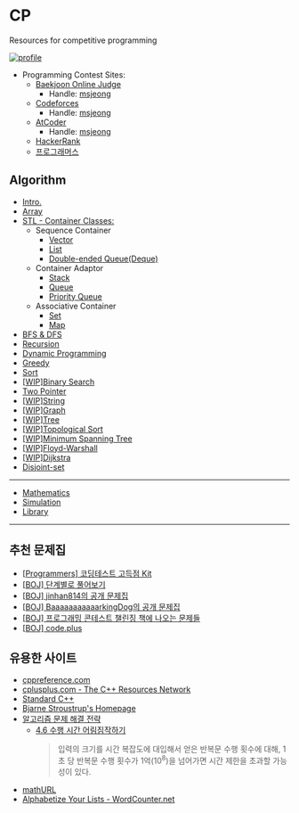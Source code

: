 # CP
Resources for competitive programming

[![profile](http://mazassumnida.wtf/api/v2/generate_badge?boj=msjeong)](https://www.acmicpc.net/user/msjeong)

* Programming Contest Sites:
	* [Baekjoon Online Judge](https://www.acmicpc.net/)
		* Handle: [msjeong](https://www.acmicpc.net/user/msjeong)
	* [Codeforces](https://codeforces.com/)
		* Handle: [msjeong](https://codeforces.com/profile/msjeong)
	* [AtCoder](https://atcoder.jp/)
		* Handle: [msjeong](https://atcoder.jp/users/msjeong)
	* [HackerRank](https://www.hackerrank.com/dashboard/)
    * [프로그래머스](https://programmers.co.kr/)

## Algorithm
* [Intro.](/intro/)
* [Array](/array/)
* [STL - Container Classes:](/stl/)
    * Sequence Container
        * [Vector](/stl/vector/)
        * [List](/stl/list/)
        * [Double-ended Queue(Deque)](/stl/deque/)
    * Container Adaptor
        * [Stack](/stl/stack/)
        * [Queue](/stl/queue/)
        * [Priority Queue](/stl/priority_queue_heap/)
    * Associative Container
        * [Set](/stl/set/)
        * [Map](/stl/map/)
* [BFS & DFS](/bfs_dfs/)
* [Recursion](/recursion/)
* [Dynamic Programming](/dp/)
* [Greedy](/greedy/)
* [Sort](/sort/)
* [[WIP]Binary Search](/binary_search/)
* [Two Pointer](/two_pointer/)
* [[WIP]String](/string/)
* [[WIP]Graph](/graph/)
* [[WIP]Tree](/tree/)
* [[WIP]Topological Sort](/topological_sort/)
* [[WIP]Minimum Spanning Tree](/mst/)
* [[WIP]Floyd-Warshall](/floyd-warshall/)
* [[WIP]Dijkstra](/dijkstra/)
* [Disjoint-set](/disjoint-set/)
---
* [Mathematics](/math/)
* [Simulation](/simulation/)
* [Library](/library/)
---

## 추천 문제집
* [[Programmers] 코딩테스트 고득점 Kit](https://programmers.co.kr/learn/challenges?tab=algorithm_practice_kit)
* [[BOJ] 단계별로 풀어보기](https://www.acmicpc.net/step)
* [[BOJ] jinhan814의 공개 문제집](https://www.acmicpc.net/workbook/by/jinhan814)
* [[BOJ] BaaaaaaaaaaarkingDog의 공개 문제집](https://www.acmicpc.net/workbook/by/BaaaaaaaaaaarkingDog)
* [[BOJ] 프로그래밍 콘테스트 챌린징 책에 나오는 문제들](https://www.acmicpc.net/workbook/view/4912)
* [[BOJ] code.plus](https://www.acmicpc.net/workbook/codeplus)

## 유용한 사이트
* [cppreference.com](https://en.cppreference.com/w/)
* [cplusplus.com - The C++ Resources Network](https://cplusplus.com/)
* [Standard C++](https://isocpp.org/)
* [Bjarne Stroustrup's Homepage](https://www.stroustrup.com/)
* [알고리즘 문제 해결 전략](https://book.algospot.com/index.html)
    * [4.6 수행 시간 어림짐작하기](https://book.algospot.com/estimation.html)
        > 입력의 크기를 시간 복잡도에 대입해서 얻은 반복문 수행 횟수에 대해, 1초 당 반복문 수행 횟수가 1억(10<sup>8</sup>)을 넘어가면 시간 제한을 초과할 가능성이 있다.
* [mathURL](http://mathurl.com/)
* [Alphabetize Your Lists  - WordCounter.net](https://wordcounter.net/alphabetize)